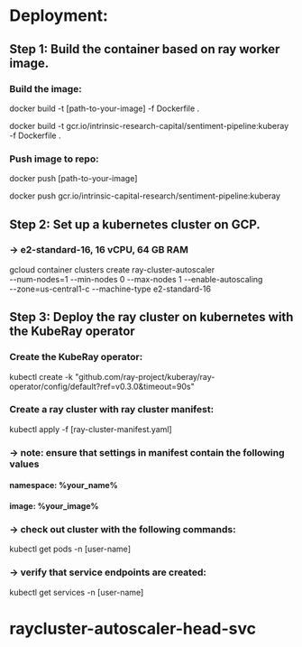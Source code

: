 
# Deployment: 

## Step 1: Build the container based on ray worker image.
### Build the image:

docker build -t [path-to-your-image] -f Dockerfile .

docker build -t gcr.io/intrinsic-research-capital/sentiment-pipeline:kuberay -f Dockerfile .

### Push image to repo: 

docker push [path-to-your-image]

docker push gcr.io/intrinsic-capital-research/sentiment-pipeline:kuberay

## Step 2: Set up a kubernetes cluster on GCP. 
### -> e2-standard-16, 16 vCPU, 64 GB RAM

gcloud container clusters create ray-cluster-autoscaler \
    --num-nodes=1 --min-nodes 0 --max-nodes 1 --enable-autoscaling \
    --zone=us-central1-c --machine-type e2-standard-16

## Step 3:  Deploy the ray cluster on kubernetes with the KubeRay operator
### Create the KubeRay operator:

kubectl create -k "github.com/ray-project/kuberay/ray-operator/config/default?ref=v0.3.0&timeout=90s"

### Create a ray cluster with ray cluster manifest:

kubectl apply -f [ray-cluster-manifest.yaml]

### -> note: ensure that settings in manifest contain the following values
#### namespace: %your_name%
#### image:  %your_image%

### -> check out cluster with the following commands:

kubectl get pods -n [user-name]

### -> verify that service endpoints are created: 

kubectl get services -n [user-name]


# raycluster-autoscaler-head-svc 




